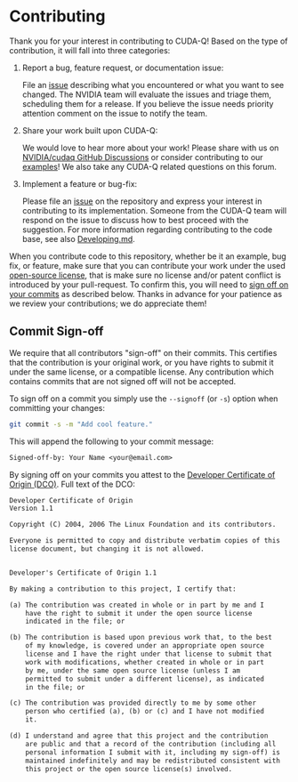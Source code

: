 # Contributing

Thank you for your interest in contributing to CUDA-Q! Based on the type of
contribution, it will fall into three categories:

1. Report a bug, feature request, or documentation issue:

    File an [issue][cuda_quantum_issues] describing what you encountered or what
    you want to see changed. The NVIDIA team will evaluate the issues and triage
    them, scheduling them for a release. If you believe the issue needs priority
    attention comment on the issue to notify the team.

1. Share your work built upon CUDA-Q:

    We would love to hear more about your work! Please share with us on
    [NVIDIA/cudaq GitHub
    Discussions](https://github.com/NVIDIA/cuda-quantum/discussions) or consider
    contributing to our [examples](./docs/sphinx/examples/)! We also take any
    CUDA-Q related questions on this forum.

1. Implement a feature or bug-fix:

    Please file an [issue][cuda_quantum_issues] on the repository and express
    your interest in contributing to its implementation. Someone from the CUDA-Q
    team will respond on the issue to discuss how to best proceed with the
    suggestion. For more information regarding contributing to the code base,
    see also [Developing.md](./Developing.md).

[cuda_quantum_issues]: https://github.com/NVIDIA/cuda-quantum/issues

When you contribute code to this repository, whether be it an example, bug fix,
or feature, make sure that you can contribute your work under the used
[open-source license](./LICENSE), that is make sure no license and/or patent
conflict is introduced by your pull-request. To confirm this, you will need to
[sign off on your commits](#commit-sign-off) as described below. Thanks in advance
for your patience as we review your contributions; we do appreciate them!

## Commit Sign-off

We require that all contributors "sign-off" on their commits. This certifies
that the contribution is your original work, or you have rights to submit it
under the same license, or a compatible license. Any contribution which contains
commits that are not signed off will not be accepted.

To sign off on a commit you simply use the `--signoff` (or `-s`) option when
committing your changes:

```bash
git commit -s -m "Add cool feature."
```

This will append the following to your commit message:

```txt
Signed-off-by: Your Name <your@email.com>
```

By signing off on your commits you attest to the [Developer Certificate of Origin
(DCO)](https://developercertificate.org/). Full text of the DCO:

```txt
Developer Certificate of Origin
Version 1.1

Copyright (C) 2004, 2006 The Linux Foundation and its contributors.

Everyone is permitted to copy and distribute verbatim copies of this
license document, but changing it is not allowed.


Developer's Certificate of Origin 1.1

By making a contribution to this project, I certify that:

(a) The contribution was created in whole or in part by me and I
    have the right to submit it under the open source license
    indicated in the file; or

(b) The contribution is based upon previous work that, to the best
    of my knowledge, is covered under an appropriate open source
    license and I have the right under that license to submit that
    work with modifications, whether created in whole or in part
    by me, under the same open source license (unless I am
    permitted to submit under a different license), as indicated
    in the file; or

(c) The contribution was provided directly to me by some other
    person who certified (a), (b) or (c) and I have not modified
    it.

(d) I understand and agree that this project and the contribution
    are public and that a record of the contribution (including all
    personal information I submit with it, including my sign-off) is
    maintained indefinitely and may be redistributed consistent with
    this project or the open source license(s) involved.
```
